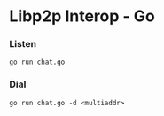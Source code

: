 # Libp2p Interop - Go

### Listen

```
go run chat.go
```


### Dial

```
go run chat.go -d <multiaddr>
```
